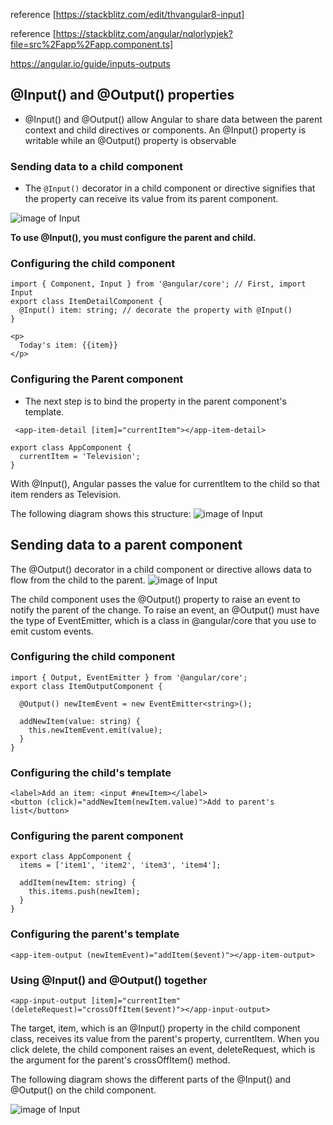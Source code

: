 reference [https://stackblitz.com/edit/thvangular8-input]

reference [https://stackblitz.com/angular/nqlorlypjek?file=src%2Fapp%2Fapp.component.ts]

https://angular.io/guide/inputs-outputs

## @Input() and @Output() properties

- @Input() and @Output() allow Angular to share data between the parent context and child directives or components. An @Input() property is writable while an @Output() property is observable

### Sending data to a child component
- The ```@Input()``` decorator in a child component or directive signifies that the property can receive its value from its parent component.

![image of Input](https://angular.io/generated/images/guide/inputs-outputs/input.svg)

<b>To use @Input(), you must configure the parent and child.</b>

### Configuring the child component
```
import { Component, Input } from '@angular/core'; // First, import Input
export class ItemDetailComponent {
  @Input() item: string; // decorate the property with @Input()
}

```
```
<p>
  Today's item: {{item}}
</p>
```
### Configuring the Parent component
 - The next step is to bind the property in the parent component's template.
```
 <app-item-detail [item]="currentItem"></app-item-detail>
```
```
export class AppComponent {
  currentItem = 'Television';
}
```
With @Input(), Angular passes the value for currentItem to the child so that item renders as Television.

The following diagram shows this structure:
![image of Input](https://angular.io/generated/images/guide/inputs-outputs/input-diagram-target-source.svg)

## Sending data to a parent component
The @Output() decorator in a child component or directive allows data to flow from the child to the parent.
![image of Input](https://angular.io/generated/images/guide/inputs-outputs/output.svg)

The child component uses the @Output() property to raise an event to notify the parent of the change. To raise an event, an @Output() must have the type of EventEmitter, which is a class in @angular/core that you use to emit custom events.

### Configuring the child component

```
import { Output, EventEmitter } from '@angular/core';
export class ItemOutputComponent {

  @Output() newItemEvent = new EventEmitter<string>();

  addNewItem(value: string) {
    this.newItemEvent.emit(value);
  }
}
```
### Configuring the child's template
```
<label>Add an item: <input #newItem></label>
<button (click)="addNewItem(newItem.value)">Add to parent's list</button>

```
### Configuring the parent component

```
export class AppComponent {
  items = ['item1', 'item2', 'item3', 'item4'];

  addItem(newItem: string) {
    this.items.push(newItem);
  }
}
```
### Configuring the parent's template
```
<app-item-output (newItemEvent)="addItem($event)"></app-item-output>

```
### Using @Input() and @Output() together
```
<app-input-output [item]="currentItem" (deleteRequest)="crossOffItem($event)"></app-input-output>
```
The target, item, which is an @Input() property in the child component class, receives its value from the parent's property, currentItem. When you click delete, the child component raises an event, deleteRequest, which is the argument for the parent's crossOffItem() method.

The following diagram shows the different parts of the @Input() and @Output() on the <app-input-output> child component.
  
 ![image of Input](https://angular.io/generated/images/guide/inputs-outputs/input-output-diagram.svg)
 

